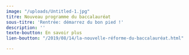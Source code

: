 ```yaml
---
image: "/uploads/Untitled-1.jpg"
titre: Nouveau programme du baccalauréat
sous-titre: 'Rentrée: démarrez du bon pied !'
description: ''
texte-boutton: En savoir plus
lien-boutton: "/2019/08/14/la-nouvelle-réforme-du-baccalauréat.html"

---
```

